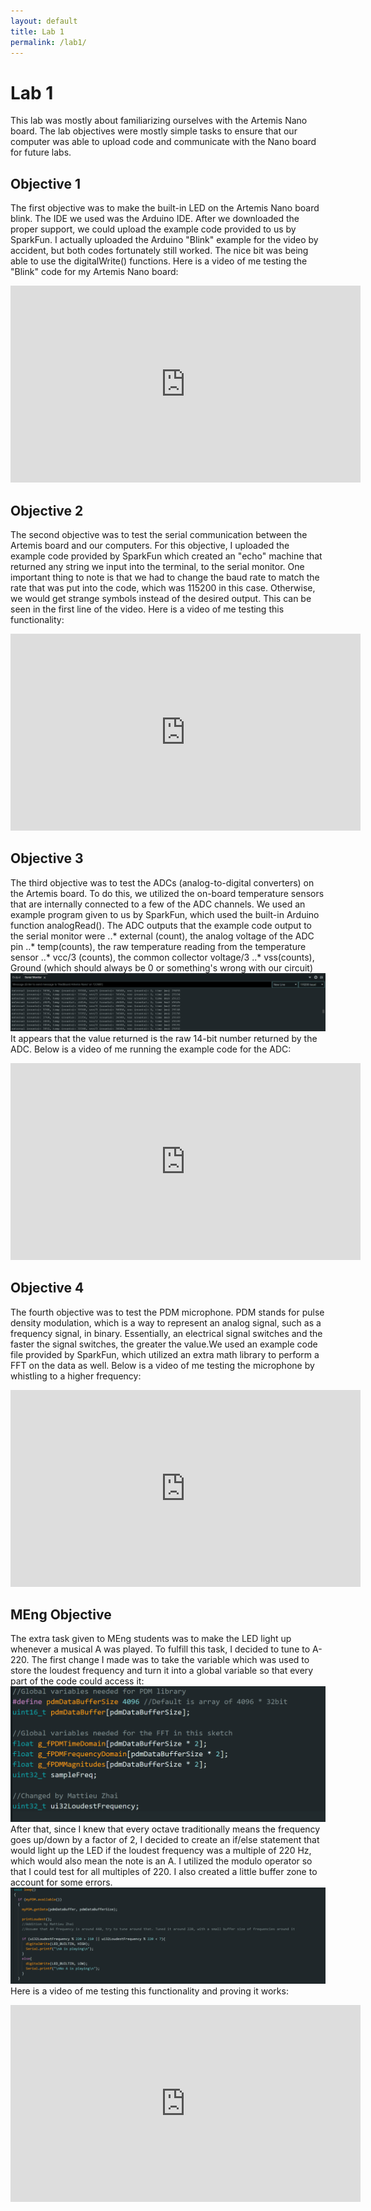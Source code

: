 ```yaml
---
layout: default
title: Lab 1
permalink: /lab1/
---
```

# Lab 1 
This lab was mostly about familiarizing ourselves with the Artemis Nano board. The lab objectives were mostly simple tasks to ensure that our computer was able to upload code and communicate with the Nano board for future labs. 
## Objective 1
The first objective was to make the built-in LED on the Artemis Nano board blink. The IDE we used was the Arduino IDE. After we downloaded the proper support, we could upload the example code provided to us by SparkFun. I actually uploaded the Arduino "Blink" example for the video by accident, but both codes fortunately still worked. The nice bit was being able to use the digitalWrite() functions. Here is a video of me testing the "Blink" code for my Artemis Nano board:
<iframe width="560" height="315" src="https://youtube.com/embed/zOSn3S8fa9M" title="YouTube video player" frameborder="0" allow="accelerometer; autoplay; clipboard-write; encrypted-media; gyroscope; picture-in-picture; web-share" allowfullscreen></iframe>

## Objective 2
The second objective was to test the serial communication between the Artemis board and our computers. For this objective, I uploaded the example code provided by SparkFun which created an "echo" machine that returned any string we input into the terminal, to the serial monitor. One important thing to note is that we had to change the baud rate to match the rate that was put into the code, which was 115200 in this case. Otherwise, we would get strange symbols instead of the desired output. This can be seen in the first line of the video. Here is a video of me testing this functionality: 
<iframe width="560" height="315" src="https://youtube.com/embed/2PkqsyLgYPM" title="YouTube video player" frameborder="0" allow="accelerometer; autoplay; clipboard-write; encrypted-media; gyroscope; picture-in-picture; web-share" allowfullscreen></iframe>

## Objective 3
The third objective was to test the ADCs (analog-to-digital converters) on the Artemis board. To do this, we utilized the on-board temperature sensors that are internally connected to a few of the ADC channels. We used an example program given to us by SparkFun, which used the built-in Arduino function analogRead(). The ADC outputs that the example code output to the serial monitor were
..* external (count), the analog voltage of the ADC pin
..* temp(counts), the raw temperature reading from the temperature sensor
..* vcc/3 (counts), the common collector voltage/3
..* vss(counts), Ground (which should always be 0 or something's wrong with our circuit)
![Serial_Monitor](/Serial_monitor.png)
It appears that the value returned is the raw 14-bit number returned by the ADC. Below is a video of me running the example code for the ADC:
<iframe width="560" height="315" src="https://youtube.com/embed/KPyY9Y8AMmM" title="YouTube video player" frameborder="0" allow="accelerometer; autoplay; clipboard-write; encrypted-media; gyroscope; picture-in-picture; web-share" allowfullscreen></iframe>

## Objective 4
The fourth objective was to test the PDM microphone. PDM stands for pulse density modulation, which is a way to represent an analog signal, such as a frequency signal, in binary. Essentially, an electrical signal switches and the faster the signal switches, the greater the value.We used an example code file provided by SparkFun, which utilized an extra math library to perform a FFT on the data as well. Below is a video of me testing the microphone by whistling to a higher frequency:
<iframe width="560" height="315" src="https://youtube.com/embed/MXUrnTembSU" title="YouTube video player" frameborder="0" allow="accelerometer; autoplay; clipboard-write; encrypted-media; gyroscope; picture-in-picture; web-share" allowfullscreen></iframe>

## MEng Objective
The extra task given to MEng students was to make the LED light up whenever a musical A was played. To fulfill this task, I decided to tune to A-220. The first change I made was to take the variable which was used to store the loudest frequency and turn it into a global variable so that every part of the code could access it:
![ET1](/ExtraTask1.png)
After that, since I knew that every octave traditionally means the frequency goes up/down by a factor of 2, I decided to create an if/else statement that would light up the LED if the loudest frequency was a multiple of 220 Hz, which would also mean the note is an A. I utilized the modulo operator so that I could test for all multiples of 220. I also created a little buffer zone to account for some errors.
![ET2](/ExtraTask2.png)
Here is a video of me testing this functionality and proving it works:
<iframe width="560" height="315" src="https://www.youtube.com/embed/QimlnMm-7nA" title="YouTube video player" frameborder="0" allow="accelerometer; autoplay; clipboard-write; encrypted-media; gyroscope; picture-in-picture; web-share" allowfullscreen></iframe>
